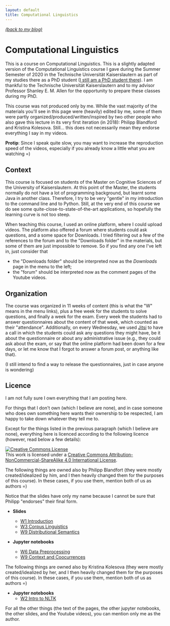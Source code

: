 ```yaml
---
layout: default
title: Computational Linguistics
---
```


[_(back to my blog)_](https://jcbgamboa.github.io)


# Computational Linguistics

This is a course on Computational Linguistics. This is a slightly adapted
version of the Computational Linguistics course I gave during the Summer
Semester of 2020 in the Technische Universität Kaiserslautern as part of my
studies there as a PhD student
([I still am a PhD student there](https://jcbgamboa.github.io/public/pages/about/)).
I am thankful to the Technische Universität Kaiserslautern and to my
advisor Professor Shanley E. M. Allen for the opportunity to prepare these
classes during my PhD.

This course was not produced only by me. While the vast majority of the
materials you'll see in this page were (heavily) edited by me, some of
them were partly organized/produced/written/inspired by
two other people who also gave this lecture in its very first iteration
(in 2018): Philipp Blandford and Kristina Kolesova.
Still... this does not necessarily mean they endorse everything I say in
my videos.

**Protip**: Since I speak quite slow, you may want to increase the
  reproduction speed of the videos, especially if you already know a little
  what you are watching =)


Context
-------

This course is focused on students of the Master on Cognitive Sciences of
the University of Kaiserslautern. At this point of the Master, the students
normally do not have a lot of programming background, but learnt some Java
in another class. Therefore, I try to be very "gentle" in my introduction
to the command line and to Python. Still, at the very end of this course
we do see some quite-close-to-state-of-the-art applications, so hopefully
the learning curve is not too steep.

When teaching this course, I used an online platform, where I could upload
videos. The platform also offered a forum where students could ask
questions, and a some space for Downloads.
I tried filtering out a few of the references to the
forum and to the "Downloads folder" in the materials, but some of them are
just impossible to remove. So if you find any one I've left in, just
consider that
 * the "Downloads folder" should be interpreted now as the _Downloads_ page
   in the menu to the left;
 * the "forum" should be interpreted now as the comment pages of the
   Youtube videos.


Organization
------------

The course was organized in 11 weeks of content (this is what the "W"
means in the menu links), plus a free week for the
students to solve questions, and finally a week for the exam. Every week
the students had to answer questionnaires about the content of that week,
which counted as their "attendance". Additionally, on every
Wednesday, we used
[Jitsi](https://meet.jit.si/)
to have a call in which the students could ask any questions they might
have, be it about the questionnaire or about any administrative issue
(e.g., they could ask about the exam, or say that the online platform
had been down for a few days, or let me know that I forgot to answer a
forum post, or anything like that).

(I still intend to find a way to release the questionnaires, just in case
anyone is wondering)


Licence
-------

I am not fully sure I own everything that I am posting here.

For things that I don't own (which I believe are none),
and in case someone who does own something here wants their ownership to be
respected, I am happy to take down whatever they tell me to.

Except for the things listed in the previous paragraph
(which I believe are none), everything here
is licenced according to the following licence (however, read below a few
details):

<a rel="license" href="http://creativecommons.org/licenses/by-nc-sa/4.0/"><img alt="Creative Commons License" style="border-width:0" src="https://i.creativecommons.org/l/by-nc-sa/4.0/88x31.png" /></a><br />This work is licensed under a <a rel="license" href="http://creativecommons.org/licenses/by-nc-sa/4.0/">Creative Commons Attribution-NonCommercial-ShareAlike 4.0 International License</a>.


The following things are owned also by Philipp Blandfort (they were mostly
created/idealized by him, and I then heavily changed them for the purposes
of this course).
In these cases, if you use them, mention both of us as authors =)

Notice that the slides have only my name because I cannot be sure that
Philipp "endorses" their final form.

 * **Slides**
    * [W1 Introduction]({{site.baseurl}}/slides/01_introduction_SS2020.pdf)
    * [W3 Corpus Linguistics]({{site.baseurl}}/slides/03_corpus_linguistics.pdf)
    * [W9 Distributional Semantics]({{site.baseurl}}/slides/09_distributional_semantics.pdf)

 * **Jupyter notebooks**
    * [W6 Data Preprocessing]({{site.baseurl}}/notebooks/W6_Preprocessing.ipynb)
    * [W9 Context and Coocurrences]({{site.baseurl}}/notebooks/W9_ContextAndCooccurrences.ipynb)

The following things are owned also by Kristina Kolesova (they were mostly
created/idealized by her, and I then heavily changed them for the purposes
of this course).
In these cases, if you use them, mention both of us as authors =)

 * **Jupyter notebooks**
    * [W2 Intro to NLTK]({{site.baseurl}}/notebooks/W2_Intro_to_NLTK.ipynb)


For all the other things (the text of the pages, the other jupyter
notebooks, the other slides, and the Youtube videos), you can mention only me
as the author.

